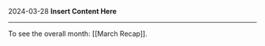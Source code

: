 2024-03-28
__Insert Content Here__
_______________________
To see the overall month: [[March Recap]].